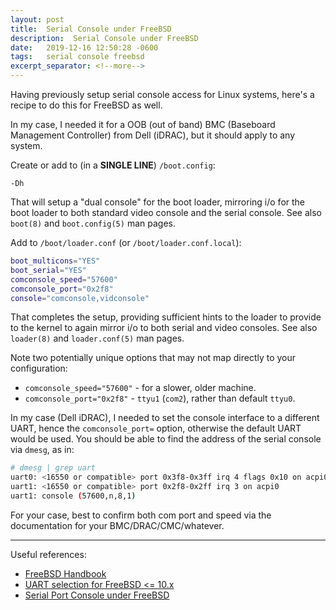 ```yaml
---
layout: post
title:  Serial Console under FreeBSD
description:  Serial Console under FreeBSD
date:   2019-12-16 12:50:28 -0600
tags:   serial console freebsd
excerpt_separator: <!--more-->
---
```


Having previously setup serial console access for Linux systems, here's a recipe to do this for FreeBSD as well.

<!--more-->

In my case, I needed it for a OOB (out of band) BMC (Baseboard Management Controller) from Dell (iDRAC), but it should apply to any system.

Create or add to (in a **SINGLE LINE**) `/boot.config`:
```
-Dh
```

That will setup a "dual console" for the boot loader, mirroring i/o for the boot loader to both standard video console and the serial console.  See also `boot(8)` and `boot.config(5)` man pages.

Add to `/boot/loader.conf` (or `/boot/loader.conf.local`):
```bash
boot_multicons="YES"
boot_serial="YES"
comconsole_speed="57600"
comconsole_port="0x2f8"
console="comconsole,vidconsole"
```

That completes the setup, providing sufficient hints to the loader to provide to the kernel to again mirror i/o to both serial and video consoles. See also `loader(8)` and `loader.conf(5)` man pages.

Note two potentially unique options that may not map directly to your configuration:

 * `comconsole_speed="57600"` - for a slower, older machine.
 * `comconsole_port="0x2f8"` - `ttyu1` (`com2`), rather than default `ttyu0`.

In my case (Dell iDRAC), I needed to set the console interface to a different UART, hence the `comconsole_port=` option, otherwise the default UART would be used.  You should be able to find the address of the serial console via `dmesg`, as in:

```bash
# dmesg | grep uart
uart0: <16550 or compatible> port 0x3f8-0x3ff irq 4 flags 0x10 on acpi0
uart1: <16550 or compatible> port 0x2f8-0x2ff irq 3 on acpi0
uart1: console (57600,n,8,1)
```
For your case, best to confirm both com port and speed via the documentation for your BMC/DRAC/CMC/whatever.

---

Useful references:
 - [FreeBSD Handbook](https://www.freebsd.org/doc/handbook/serialconsole-setup.html)
 - [UART selection for FreeBSD <= 10.x](https://bugs.freebsd.org/bugzilla/show_bug.cgi?id=210903)
 - [Serial Port Console under FreeBSD](http://kb.unixservertech.com/unix/freebsd/ipmi_sol)
